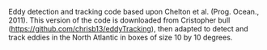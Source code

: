 Eddy detection and tracking code based upon Chelton et al. (Prog. Ocean., 2011). This version of the code is downloaded from Cristopher bull (https://github.com/chrisb13/eddyTracking), then adapted to detect and track eddies in the North Atlantic in boxes of size 10 by 10 degrees.
